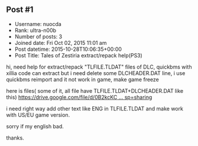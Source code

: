 ## Post #1
- Username: nuocda
- Rank: ultra-n00b
- Number of posts: 3
- Joined date: Fri Oct 02, 2015 11:01 am
- Post datetime: 2015-10-28T10:06:35+00:00
- Post Title: Tales of Zestiria extract/repack help(PS3)

hi, need help for extract/repack "TLFILE.TLDAT" files of DLC, quickbms with xillia code can extract but i need delete some DLCHEADER.DAT line, i use quickbms reimport and it not work in game, make game freeze   

here is files( some of it, all file have TLFILE.TLDAT+DLCHEADER.DAT like this)
[https://drive.google.com/file/d/0B2kcKC ... sp=sharing](https://drive.google.com/file/d/0B2kcKCN7TxQSWk1JbTFfakhYR2c/view?usp=sharing)

i need right way add other text like ENG in TLFILE.TLDAT and make work with US/EU game version.

sorry if my english bad.

thanks.
